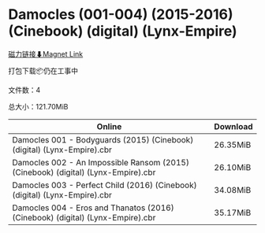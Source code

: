 # Damocles (001-004) (2015-2016) (Cinebook) (digital) (Lynx-Empire)

[磁力链接⬇Magnet Link](magnet:?xt=urn:btih:00f36af90e8b96673db57102f944755c7bb0b8d3&dn=Damocles%20%28001-004%29%20%282015-2016%29%20%28Cinebook%29%20%28digital%29%20%28Lynx-Empire%29)

打包下载📦仍在工事中

文件数：4

总大小：121.70MiB

Online | Download
--- | ---
Damocles 001 - Bodyguards (2015) (Cinebook) (digital) (Lynx-Empire).cbr | 26.35MiB
Damocles 002 - An Impossible Ransom (2015) (Cinebook) (digital) (Lynx-Empire).cbr | 26.10MiB
Damocles 003 - Perfect Child (2016) (Cinebook) (digital) (Lynx-Empire).cbr | 34.08MiB
Damocles 004 - Eros and Thanatos (2016) (Cinebook) (digital) (Lynx-Empire).cbr | 35.17MiB